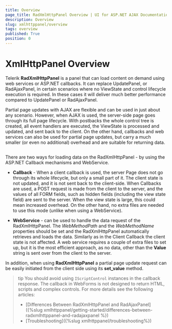 ```yaml
---
title: Overview
page_title: RadXmlHttpPanel Overview | UI for ASP.NET AJAX Documentation
description: Overview
slug: xmlhttppanel/overview
tags: overview
published: True
position: 0
---
```


# XmlHttpPanel Overview





Telerik **RadXmlHttpPanel** is a panel that can load content on demand using web services or ASP.NET callbacks. It can replace UpdatePanel, or RadAjaxPanel, in certain scenarios where no ViewState and control lifecycle execution is required. In these cases it will deliver much better performance compared to UpdatePanel or RadAjaxPanel.

Partial page updates with AJAX are flexible and can be used in just about any scenario. However, when AJAX is used, the server-side page goes through its full page lifecycle. With postbacks the whole control tree is created, all event handlers are executed, the ViewState is processed and updated, and sent back to the client. On the other hand, callbacks and web services can also be used for partial page updates, but carry a much smaller (or even no additional) overhead and are suitable for returning data.

## 

There are two ways for loading data on the RadXmlHttpPanel - by using the ASP.NET Callback mechanisms and WebService.

* **Callback** - When a client callback is used, the server Page does not go through its whole lifecycle, but only a small part of it. The client state is not updated, and it is not sent back to the client-side. When Callbacks are used, a POST request is made from the client to the server, and the values of all FORM fields, such as hidden fields (including the view state field) are sent to the server. When the view state is large, this could mean increased overhead. On the other hand, no extra files are needed to use this mode (unlike when using a WebService).

* **WebService** - can be used to handle the data request of the RadXmlHttpPanel. The *WebMethodPath* and the *WebMethodName* properties should be set and the RadXmlHttpPanel automatically retrieves and loads the data. Similarly as in the Client Callback the client state is not affected. A web service requires a couple of extra files to set up, but it is the most efficient approach, as no data, other than the **Value** string is sent over from the client to the server.

In addition, when using **RadXmlHttpPanel** a partial page update request can be easily initiated from the client side using its **set_value** method.

>tip You should avoid using `IScriptControl` instances in the callback response. The callback in WebForms is not designed to return HTML, scripts and complex controls. For more details see the following articles:
>
> * [Differences Between RadXmlHttpPanel and RadAjaxPanel]({%slug xmlhttppanel/getting-started/differences-between-radxmlhttppanel-and-radajaxpanel %}) 
> * [Troubleshooting]({%slug xmlhttppanel/troubleshooting%})

